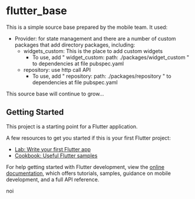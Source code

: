 # flutter_base

This is a simple source base prepared by the mobile team.
It used:
 - Provider: for state management
 and there are a number of custom packages that add directory packages, including:
    + widgets_custom: This is the place to add custom widgets
        - To use, add " widget_custom: path: ./packages/widget_custom " to dependencies at file pubspec.yaml
    + repository: use http call API
        - To use, add " repository: path: ./packages/repository " to dependencies at file pubspec.yaml

This source base will continue to grow...

## Getting Started

This project is a starting point for a Flutter application.

A few resources to get you started if this is your first Flutter project:

- [Lab: Write your first Flutter app](https://docs.flutter.dev/get-started/codelab)
- [Cookbook: Useful Flutter samples](https://docs.flutter.dev/cookbook)

For help getting started with Flutter development, view the
[online documentation](https://docs.flutter.dev/), which offers tutorials,
samples, guidance on mobile development, and a full API reference.

noi
